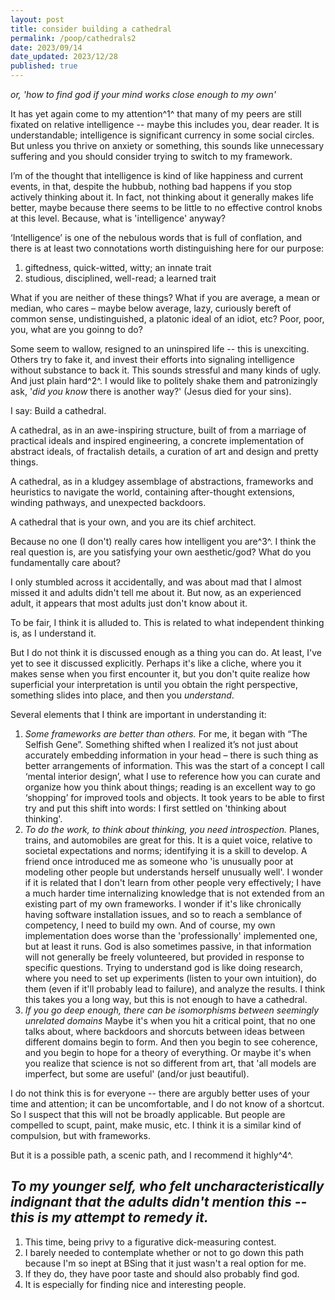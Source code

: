 ```yaml
---
layout: post
title: consider building a cathedral
permalink: /poop/cathedrals2
date: 2023/09/14
date_updated: 2023/12/28
published: true
---
```


_or, 'how to find god if your mind works close enough to my own'_


It has yet again come to my attention^1^ that many of my peers are still fixated on relative intelligence -- maybe this includes you, dear reader. It is understandable; intelligence is significant currency in some social circles. But unless you thrive on anxiety or something, this sounds like unnecessary suffering and you should consider trying to switch to my framework.

I’m of the thought that intelligence is kind of like happiness and current events, in that, despite the hubbub, nothing bad happens if you stop actively thinking about it. In fact, not thinking about it generally makes life better, maybe because there seems to be little to no effective control knobs at this level. Because, what is 'intelligence' anyway? 

‘Intelligence’ is one of the nebulous words that is full of conflation, and there is at least two connotations worth distinguishing here for our purpose: 
1) giftedness, quick-witted, witty; an innate trait
2) studious, disciplined, well-read; a learned trait

What if you are neither of these things? What if you are average, a mean or median, who cares – maybe below average, lazy, curiously bereft of common sense, undistinguished, a platonic ideal of an idiot, etc? Poor, poor, you, what are you goinng to do?

Some seem to wallow, resigned to an uninspired life -- this is unexciting. Others try to fake it, and invest their efforts into signaling intelligence without substance to back it. This sounds stressful and many kinds of ugly. And just plain hard^2^. I would like to politely shake them and patronizingly ask, '_did you know_ there is another way?' (Jesus died for your sins).

I say: Build a cathedral.

A cathedral, as in an awe-inspiring structure, built of from a marriage of practical ideals and inspired engineering, a concrete implementation of abstract ideals, of fractalish details, a curation of art and design and pretty things. 

A cathedral, as in a kludgey assemblage of abstractions, frameworks and heuristics to navigate the world, containing after-thought extensions, winding pathways, and unexpected backdoors.  

A cathedral that is your own, and you are its chief architect.

Because no one (I don't) really cares how intelligent you are^3^. I think the real question is, are you satisfying your own aesthetic/god? What do you fundamentally care about? 

I only stumbled across it accidentally, and was about mad that I almost missed it and adults didn't tell me about it. But now, as an experienced adult, it appears that most adults just don't know about it.

To be fair, I think it is alluded to. This is related to what independent thinking is, as I understand it.

But I do not think it is discussed enough as a thing you can do. At least, I've yet to see it discussed explicitly. Perhaps it's like a cliche, where you it makes sense when you first encounter it, but you don't quite realize how superficial your interpretation is until you obtain the right perspective, something slides into place, and then you _understand_. 

Several elements that I think are important in understanding it:

1. *Some frameworks are better than others.* For me, it began with “The Selfish Gene”. Something shifted when I realized it’s not just about accurately embedding information in your head – there is such thing as better arrangements of information. This was the start of a concept I call ‘mental interior design’, what I use to reference how you can curate and organize how you think about things; reading is an excellent way to go ‘shopping’ for improved tools and objects. It took years to be able to first try and put this shift into words: I first settled on 'thinking about thinking'. 
2. *To do the work, to think about thinking, you need introspection.* Planes, trains, and automobiles are great for this. It is a quiet voice, relative to societal expectations and norms; identifying it is a skill to develop. 
A friend once introduced me as someone who 'is unusually poor at modeling other people but understands herself unusually well'. I wonder if it is related that I don't learn from other people very effectively; I have a much harder time internalizing knowledge that is not extended from an existing part of my own frameworks. I wonder if it's like chronically having software installation issues, and so to reach a semblance of competency, I need to build my own. And of course, my own implementation does worse than the 'professionally' implemented one, but at least it runs.
God is also sometimes passive, in that information will not generally be freely volunteered, but provided in response to specific questions. Trying to understand god is like doing research, where you need to set up experiments (listen to your own intuition), do them (even if it'll probably lead to failure), and analyze the results. 
I think this takes you a long way, but this is not enough to have a cathedral. 
3. *If you go deep enough, there can be isomorphisms between seemingly unrelated domains*
Maybe it's when you hit a critical point, that no one talks about, where backdoors and shorcuts between ideas between different domains begin to form. And then you begin to see coherence, and you begin to hope for a theory of everything. Or maybe it's when you realize that science is not so different from art, that 'all models are imperfect, but some are useful' (and/or just beautiful). 


I do not think this is for everyone -- there are argubly better uses of your time and attention; it can be uncomfortable, and I do not know of a shortcut. So I suspect that this will not be broadly applicable. But people are compelled to scupt, paint, make music, etc. I think it is a similar kind of compulsion, but with frameworks.


But it is a possible path, a scenic path, and I recommend it highly^4^. 


_To my younger self, who felt uncharacteristically indignant that the adults didn't mention this -- this is my attempt to remedy it._
---

1. This time, being privy to a figurative dick-measuring contest. 
2. I barely needed to contemplate whether or not to go down this path because I'm so inept at BSing that it just wasn't a real option for me.
3. If they do, they have poor taste and should also probably find god.
4. It is especially for finding nice and interesting people. 

